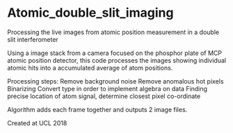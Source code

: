 # Atomic_double_slit_imaging
Processing the live images from atomic position measurement in a double slit interferometer

Using a image stack from a camera focused on the phosphor plate of MCP atomic position detector, this code processes the images showing individual atomic hits into a accumulated average of atom positions.

Processing steps:
Remove background noise
Remove anomalous hot pixels
Binarizing
Convert type in order to implement algebra on data
Finding precise location of atom signal, determine closest pixel co-ordinate

Algorithm adds each frame together and outputs 2 image files.

Created at UCL 2018
